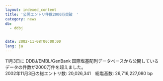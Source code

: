 ```yaml
---
layout: indexed_content
title: '公開エントリ件数2000万突破　'
category: news
db:
  - ddbj


date: 2002-11-08T00:00:00
lang: ja
---
```


11月3日に DDBJ/EMBL/GenBank 国際塩基配列データベースから公開しているデータの件数が2000万件を超えました。<br>2002年11月3日の総エントリ数: 20,026,341　総塩基数: 26,716,227,080 bp
